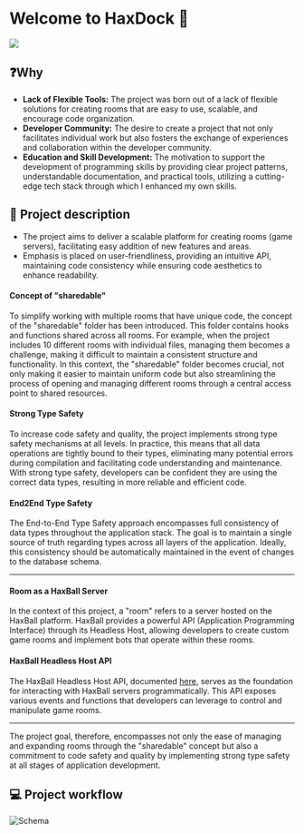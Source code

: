 # Welcome to HaxDock 👋

![](https://github-readme-tech-stack.vercel.app/api/cards?title=Tech+Stack&align=center&titleAlign=center&fontSize=20&lineHeight=14&lineCount=2&theme=ayu&width=500&bg=%230B0E14&titleColor=%231c9eff&line1=typescript%2Ctypescript%2Cauto%3Breact%2Creact%2Cauto%3Bnestjs%2Cnestjs%2CE0234E&line2=graphql%2Cgraphql%2CE10098%3Bprisma%2Cprisma%2Cffffff%3Bmongodb%2Cmongodb%2Cauto%3Bdocker%2Cdocker%2Cauto%3B)

## ❓Why

- **Lack of Flexible Tools:** The project was born out of a lack of flexible solutions for creating rooms that are easy to use, scalable, and encourage code organization.
- **Developer Community:** The desire to create a project that not only facilitates individual work but also fosters the exchange of experiences and collaboration within the developer community.
- **Education and Skill Development:** The motivation to support the development of programming skills by providing clear project patterns, understandable documentation, and practical tools, utilizing a cutting-edge tech stack through which I enhanced my own skills.

## 📖 Project description

- The project aims to deliver a scalable platform for creating rooms (game servers), facilitating easy addition of new features and areas.
- Emphasis is placed on user-friendliness, providing an intuitive API, maintaining code consistency while ensuring code aesthetics to enhance readability.

#### Concept of "sharedable"

To simplify working with multiple rooms that have unique code, the concept of the "sharedable" folder has been introduced. This folder contains hooks and functions shared across all rooms.
For example, when the project includes 10 different rooms with individual files, managing them becomes a challenge, making it difficult to maintain a consistent structure and functionality. In this context, the "sharedable" folder becomes crucial, not only making it easier to maintain uniform code but also streamlining the process of opening and managing different rooms through a central access point to shared resources.

#### Strong Type Safety

To increase code safety and quality, the project implements strong type safety mechanisms at all levels. In practice, this means that all data operations are tightly bound to their types, eliminating many potential errors during compilation and facilitating code understanding and maintenance. With strong type safety, developers can be confident they are using the correct data types, resulting in more reliable and efficient code.

#### End2End Type Safety

The End-to-End Type Safety approach encompasses full consistency of data types throughout the application stack. The goal is to maintain a single source of truth regarding types across all layers of the application. Ideally, this consistency should be automatically maintained in the event of changes to the database schema.

---

#### Room as a HaxBall Server

In the context of this project, a "room" refers to a server hosted on the HaxBall platform. HaxBall provides a powerful API (Application Programming Interface) through its Headless Host, allowing developers to create custom game rooms and implement bots that operate within these rooms.

#### HaxBall Headless Host API

The HaxBall Headless Host API, documented [here](https://github.com/haxball/haxball-issues/wiki/Headless-Host), serves as the foundation for interacting with HaxBall servers programmatically. This API exposes various events and functions that developers can leverage to control and manipulate game rooms.

---

The project goal, therefore, encompasses not only the ease of managing and expanding rooms through the "sharedable" concept but also a commitment to code safety and quality by implementing strong type safety at all stages of application development.

## 💻 Project workflow

![Schema](https://media.discordapp.net/attachments/1159211106087215204/1207000323785490473/image.png?ex=65de0da6&is=65cb98a6&hm=dd888a0b504c51d04930cd0ecb1af24bdadeec674a5070872c59eb2fba968161&=&format=webp&quality=lossless&width=1810&height=888)

